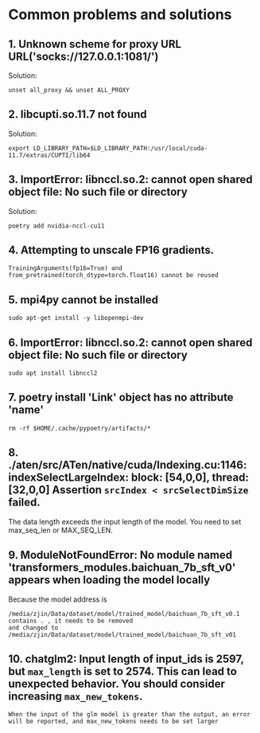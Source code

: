 # Common problems and solutions

## 1. Unknown scheme for proxy URL URL('socks://127.0.0.1:1081/')

Solution:

```
unset all_proxy && unset ALL_PROXY
```

## 2. libcupti.so.11.7 not found

Solution:

```
export LD_LIBRARY_PATH=$LD_LIBRARY_PATH:/usr/local/cuda-11.7/extras/CUPTI/lib64
```

## 3. ImportError: libnccl.so.2: cannot open shared object file: No such file or directory

Solution:

```
poetry add nvidia-nccl-cu11
```

## 4. Attempting to unscale FP16 gradients.

```
TrainingArguments(fp16=True) and from_pretrained(torch_dtype=torch.float16) cannot be reused
```

## 5. mpi4py cannot be installed

```
sudo apt-get install -y libopenmpi-dev
```

## 6. ImportError: libnccl.so.2: cannot open shared object file: No such file or directory

```
sudo apt install libnccl2
```

## 7. poetry install 'Link' object has no attribute 'name'

```
rm -rf $HOME/.cache/pypoetry/artifacts/*
```

## 8. ./aten/src/ATen/native/cuda/Indexing.cu:1146: indexSelectLargeIndex: block: [54,0,0], thread: [32,0,0] Assertion `srcIndex < srcSelectDimSize` failed.

The data length exceeds the input length of the model. You need to set max_seq_len or MAX_SEQ_LEN.

## 9. ModuleNotFoundError: No module named 'transformers_modules.baichuan_7b_sft_v0' appears when loading the model locally

Because the model address is
```
/media/zjin/Data/dataset/model/trained_model/baichuan_7b_sft_v0.1 contains . , it needs to be removed
and changed to /media/zjin/Data/dataset/model/trained_model/baichuan_7b_sft_v01
```

## 10. chatglm2: Input length of input_ids is 2597, but `max_length` is set to 2574. This can lead to unexpected behavior. You should consider increasing `max_new_tokens`.

```
When the input of the glm model is greater than the output, an error will be reported, and max_new_tokens needs to be set larger
```